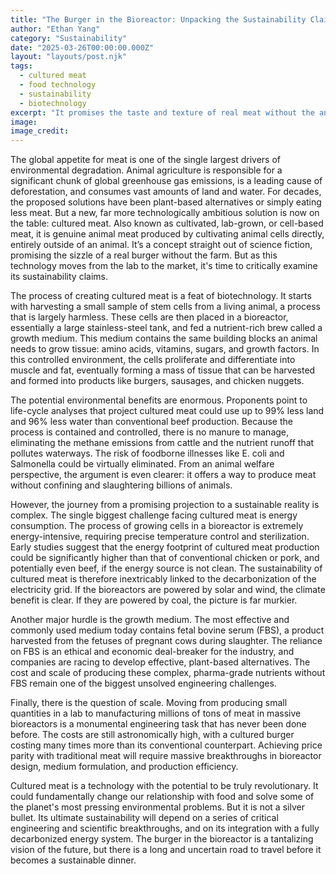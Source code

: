 ```yaml
---
title: "The Burger in the Bioreactor: Unpacking the Sustainability Claims of Cultured Meat"
author: "Ethan Yang"
category: "Sustainability"
date: "2025-03-26T00:00:00.000Z"
layout: "layouts/post.njk"
tags:
  - cultured meat
  - food technology
  - sustainability
  - biotechnology
excerpt: "It promises the taste and texture of real meat without the animal agriculture. Cultured meat, grown from cells in a lab, is hailed as a solution to climate change and animal welfare. But is it truly a sustainable alternative?"
image: 
image_credit: 
---
```


The global appetite for meat is one of the single largest drivers of environmental degradation. Animal agriculture is responsible for a significant chunk of global greenhouse gas emissions, is a leading cause of deforestation, and consumes vast amounts of land and water. For decades, the proposed solutions have been plant-based alternatives or simply eating less meat. But a new, far more technologically ambitious solution is now on the table: cultured meat. Also known as cultivated, lab-grown, or cell-based meat, it is genuine animal meat produced by cultivating animal cells directly, entirely outside of an animal. It’s a concept straight out of science fiction, promising the sizzle of a real burger without the farm. But as this technology moves from the lab to the market, it's time to critically examine its sustainability claims.

The process of creating cultured meat is a feat of biotechnology. It starts with harvesting a small sample of stem cells from a living animal, a process that is largely harmless. These cells are then placed in a bioreactor, essentially a large stainless-steel tank, and fed a nutrient-rich brew called a growth medium. This medium contains the same building blocks an animal needs to grow tissue: amino acids, vitamins, sugars, and growth factors. In this controlled environment, the cells proliferate and differentiate into muscle and fat, eventually forming a mass of tissue that can be harvested and formed into products like burgers, sausages, and chicken nuggets.

The potential environmental benefits are enormous. Proponents point to life-cycle analyses that project cultured meat could use up to 99% less land and 96% less water than conventional beef production. Because the process is contained and controlled, there is no manure to manage, eliminating the methane emissions from cattle and the nutrient runoff that pollutes waterways. The risk of foodborne illnesses like E. coli and Salmonella could be virtually eliminated. From an animal welfare perspective, the argument is even clearer: it offers a way to produce meat without confining and slaughtering billions of animals.

However, the journey from a promising projection to a sustainable reality is complex. The single biggest challenge facing cultured meat is energy consumption. The process of growing cells in a bioreactor is extremely energy-intensive, requiring precise temperature control and sterilization. Early studies suggest that the energy footprint of cultured meat production could be significantly higher than that of conventional chicken or pork, and potentially even beef, if the energy source is not clean. The sustainability of cultured meat is therefore inextricably linked to the decarbonization of the electricity grid. If the bioreactors are powered by solar and wind, the climate benefit is clear. If they are powered by coal, the picture is far murkier.

Another major hurdle is the growth medium. The most effective and commonly used medium today contains fetal bovine serum (FBS), a product harvested from the fetuses of pregnant cows during slaughter. The reliance on FBS is an ethical and economic deal-breaker for the industry, and companies are racing to develop effective, plant-based alternatives. The cost and scale of producing these complex, pharma-grade nutrients without FBS remain one of the biggest unsolved engineering challenges.

Finally, there is the question of scale. Moving from producing small quantities in a lab to manufacturing millions of tons of meat in massive bioreactors is a monumental engineering task that has never been done before. The costs are still astronomically high, with a cultured burger costing many times more than its conventional counterpart. Achieving price parity with traditional meat will require massive breakthroughs in bioreactor design, medium formulation, and production efficiency.

Cultured meat is a technology with the potential to be truly revolutionary. It could fundamentally change our relationship with food and solve some of the planet's most pressing environmental problems. But it is not a silver bullet. Its ultimate sustainability will depend on a series of critical engineering and scientific breakthroughs, and on its integration with a fully decarbonized energy system. The burger in the bioreactor is a tantalizing vision of the future, but there is a long and uncertain road to travel before it becomes a sustainable dinner.
